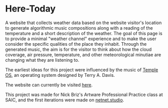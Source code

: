 # Here-Today



A website that collects weather data based on the website visitor's location to generate algorithmic music compositions along with a reading of the temperature and a short description of the weather. The goal of this page is to provide a minimal "weather channel" experience and to make the user consider the specific qualities of the place they inhabit. Through the generated music, the aim is for the visitor to think about how the cloud coverage, air pressure, temperature, and other meteorological minutiae are changing what they are listening to.

The earliest ideas for this project were influenced by the music of [Temple OS](https://www.youtube.com/watch?v=hmjU-6tkEc8&ab_channel=ZAMORA), an operating system designed by Terry A. Davis. 

The website can currently be visited [here](sailorlivingston.github.io).

This project was made for Nick Briz's Artware Professional Practice class at SAIC, and the first iterations were made on [netnet.studio](https://netnet.studio/). 
